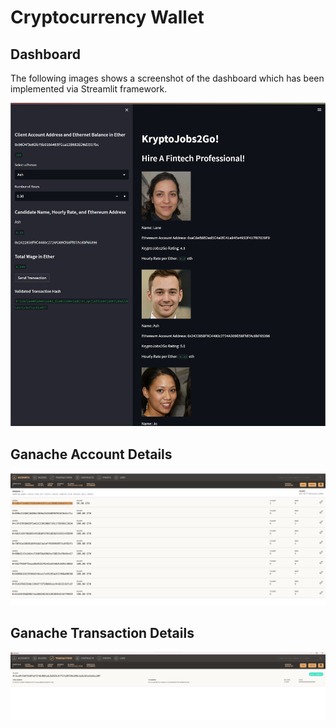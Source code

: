 # Cryptocurrency Wallet

## Dashboard 

The following images shows a screenshot of the dashboard which has been implemented via Streamlit framework.

![Dashboard](Images/dashboard.png)

## Ganache Account Details 

![Dashboard](Images/ganache_account_info.png)

## Ganache Transaction Details

![Dashboard](Images/ganache_transaction.png)


